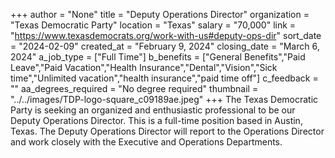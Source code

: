 +++
author = "None"
title = "Deputy Operations Director"
organization = "Texas Democratic Party"
location = "Texas"
salary = "70,000"
link = "https://www.texasdemocrats.org/work-with-us#deputy-ops-dir"
sort_date = "2024-02-09"
created_at = "February 9, 2024"
closing_date = "March 6, 2024"
a_job_type = ["Full Time"]
b_benefits = ["General Benefits","Paid Leave","Paid Vacation","Health Insurance","Dental","Vision","Sick time","Unlimited vacation","health insurance","paid time off"]
c_feedback = ""
aa_degrees_required = "No degree required"
thumbnail = "../../images/TDP-logo-square_c09189ae.jpeg"
+++
The Texas Democratic Party is seeking an organized and enthusiastic professional to be our Deputy Operations Director. This is a full-time position based in Austin, Texas. The Deputy Operations Director will report to the Operations Director and work closely with the Executive and Operations Departments.